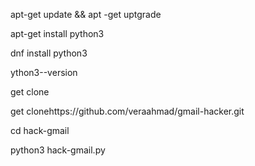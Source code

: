 apt-get update && apt -get uptgrade

apt-get install python3


dnf install python3


ython3--version


get clone


get clonehttps://github.com/veraahmad/gmail-hacker.git


cd hack-gmail 


python3 hack-gmail.py


 





